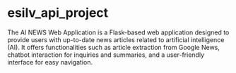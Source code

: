 # esilv_api_project
The AI NEWS Web Application is a Flask-based web application designed to provide users with up-to-date news articles related to artificial intelligence (AI). It offers functionalities such as article extraction from Google News, chatbot interaction for inquiries and summaries, and a user-friendly interface for easy navigation.
